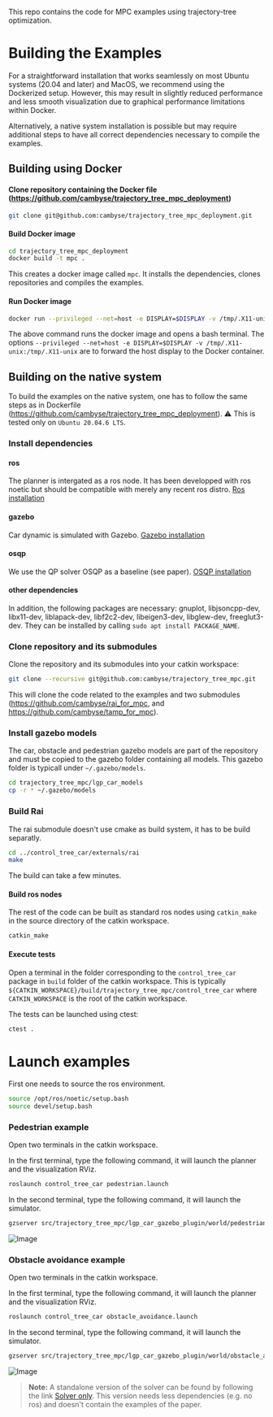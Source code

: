 This repo contains the code for MPC examples using trajectory-tree optimization.

# Building the Examples

For a straightforward installation that works seamlessly on most Ubuntu systems (20.04 and later) and MacOS, we recommend using the Dockerized setup. However, this may result in slightly reduced performance and less smooth visualization due to graphical performance limitations within Docker.

Alternatively, a native system installation is possible but may require additional steps to have all correct dependencies necessary to compile the examples.

## Building using Docker

#### Clone repository containing the Docker file (https://github.com/cambyse/trajectory_tree_mpc_deployment)

```bash
git clone git@github.com:cambyse/trajectory_tree_mpc_deployment.git
```

#### Build Docker image

```bash
cd trajectory_tree_mpc_deployment
docker build -t mpc .
```

This creates a docker image called `mpc`. It installs the dependencies, clones repositories and compiles the examples. 


#### Run Docker image

```bash
docker run --privileged --net=host -e DISPLAY=$DISPLAY -v /tmp/.X11-unix:/tmp/.X11-unix -it tamp /bin/bash
```

The above command runs the docker image and opens a bash terminal. The options `--privileged --net=host -e DISPLAY=$DISPLAY -v /tmp/.X11-unix:/tmp/.X11-unix` are to forward the host display to the Docker container.

## Building on the native system

To build the examples on the native system, one has to follow the same steps as in Dockerfile (https://github.com/cambyse/trajectory_tree_mpc_deployment). ⚠️ This is tested only on `Ubuntu 20.04.6 LTS`.

### Install dependencies

#### ros
The planner is intergated as a ros node. It has been developped with ros noetic but should be compatible with merely any recent ros distro.
[Ros installation](https://www.ros.org/install/)

#### gazebo
Car dynamic is simulated with Gazebo.
[Gazebo installation](http://gazebosim.org/tutorials?tut=ros_wrapper_versions&cat=connect_ros)

#### osqp
We use the QP solver OSQP as a baseline (see paper).
[OSQP installation](https://osqp.org/docs/installation/cc++)

#### other dependencies

In addition, the following packages are necessary: gnuplot, libjsoncpp-dev, libx11-dev, liblapack-dev, libf2c2-dev, libeigen3-dev, libglew-dev, freeglut3-dev.
They can be installed by calling `sudo apt install PACKAGE_NAME`.

### Clone repository and its submodules
Clone the repository and its submodules into your catkin workspace:
```bash
git clone --recursive git@github.com:cambyse/trajectory_tree_mpc.git
```
This will clone the code related to the examples and two submodules (https://github.com/cambyse/rai_for_mpc, and https://github.com/cambyse/tamp_for_mpc).

### Install gazebo models
The car, obstacle and pedestrian gazebo models are part of the repository and must be copied to the gazebo folder containing all models.
This gazebo folder is typicall under `~/.gazebo/models`.
```bash
cd trajectory_tree_mpc/lgp_car_models
cp -r * ~/.gazebo/models
```

### Build Rai
The rai submodule doesn't use cmake as build system, it has to be build separatly.
```bash
cd ../control_tree_car/externals/rai
make
```
The build can take a few minutes.

#### Build ros nodes
The rest of the code can be built as standard ros nodes using `catkin_make` in the source directory of the catkin workspace.
```bash
catkin_make
```

#### Execute tests
Open a terminal in the folder corresponding to the `control_tree_car` package in `build` folder of the catkin workspace.
This is typically `${CATKIN_WORKSPACE}/build/trajectory_tree_mpc/control_tree_car` where `CATKIN_WORKSPACE` is the root of the catkin workspace.

The tests can be launched using ctest:
```bash
ctest .
```

# Launch examples

First one needs to source the ros environment.
```bash
source /opt/ros/noetic/setup.bash
source devel/setup.bash
```

### Pedestrian example
Open two terminals in the catkin workspace.

In the first terminal, type the following command, it will launch the planner and the visualization RViz.
```bash
roslaunch control_tree_car pedestrian.launch
```

In the second terminal, type the following command, it will launch the simulator.
```bash
gzserver src/trajectory_tree_mpc/lgp_car_gazebo_plugin/world/pedestrian_4.world
```

![Image](control_tree_car/data/doc/pedestrians.png)

### Obstacle avoidance example
Open two terminals in the catkin workspace.

In the first terminal, type the following command, it will launch the planner and the visualization RViz.
```bash
roslaunch control_tree_car obstacle_avoidance.launch
```

In the second terminal, type the following command, it will launch the simulator.
```bash
gzserver src/trajectory_tree_mpc/lgp_car_gazebo_plugin/world/obstacle_avoidance_2.world
```

![Image](control_tree_car/data/doc/obstacles.png)

> **Note:** A standalone version of the solver can be found by following the link [Solver only](https://github.com/ControlTrees/solver).
This version needs less dependencies (e.g. no ros) and doesn't contain the examples of the paper.

